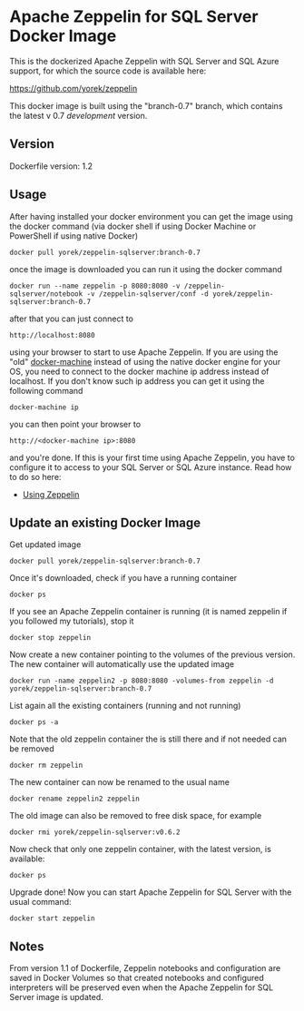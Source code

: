 # Apache Zeppelin for SQL Server Docker Image
This is the dockerized Apache Zeppelin with SQL Server and SQL Azure support, for which the source code is available here:

https://github.com/yorek/zeppelin

This docker image is built using the "branch-0.7" branch, which contains the latest v 0.7 *development* version.

## Version

Dockerfile version: 1.2

## Usage

After having installed your docker environment you can get the image using the docker command (via docker shell if using Docker Machine or PowerShell if using native Docker)

    docker pull yorek/zeppelin-sqlserver:branch-0.7

once the image is downloaded you can run it using the docker command

    docker run --name zeppelin -p 8080:8080 -v /zeppelin-sqlserver/notebook -v /zeppelin-sqlserver/conf -d yorek/zeppelin-sqlserver:branch-0.7

after that you can just connect to

    http://localhost:8080

using your browser to start to use Apache Zeppelin. If you are using the "old" [docker-machine](https://docs.docker.com/toolbox/overview/) instead of using the native docker engine for your OS, you need to connect to the docker machine ip address instead of localhost. If you don't know such ip address you can get it using the following command

    docker-machine ip

you can then point your browser to

    http://<docker-machine ip>:8080

and you're done. If this is your first time using Apache Zeppelin, you have to configure it to access to your SQL Server or SQL Azure instance. Read how to do so here:

 - [Using Zeppelin](https://github.com/yorek/zeppelin#using-zeppelin)

## Update an existing Docker Image

Get updated image

	docker pull yorek/zeppelin-sqlserver:branch-0.7

Once it's downloaded, check if you have a running container

	docker ps

If you see an Apache Zeppelin container is running (it is named zeppelin if you followed my tutorials), stop it
	
	docker stop zeppelin

Now create a new container pointing to the volumes of the previous version. The new container will automatically use the updated image

	docker run -name zeppelin2 -p 8080:8080 -volumes-from zeppelin -d yorek/zeppelin-sqlserver:branch-0.7

List again all the existing containers (running and not running)

	docker ps -a

Note that the old zeppelin container the is still there and if not needed can be removed

	docker rm zeppelin

The new container can now be renamed to the usual name

	docker rename zeppelin2 zeppelin

The old image can also be removed to free disk space, for example
	
	docker rmi yorek/zeppelin-sqlserver:v0.6.2

Now check that only one zeppelin container, with the latest version, is available:

	docker ps

Upgrade done! Now you can start Apache Zeppelin for SQL Server with the usual command:

	docker start zeppelin

## Notes

From version 1.1 of Dockerfile, Zeppelin notebooks and configuration are saved in Docker Volumes so that created notebooks and configured interpreters will be preserved even when the Apache Zeppelin for SQL Server image is updated.